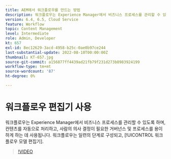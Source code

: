 ```yaml
---
title: AEM에서 워크플로우를 만드는 방법
description: 워크플로우는 Experience Manager에서 비즈니스 프로세스를 관리할 수 있도록 하며, 컨텐츠를 자동으로 처리하고, 사람의 의사 결정이 필요한 거버넌스 및 프로세스를 용이하게 하는 데 사용됩니다.
version: 6.4, 6.5, Cloud Service
feature: Workflow
topic: Content Management
level: Intermediate
role: Admin, Developer
kt: 657
exl-id: 8ec12629-3acd-4958-b25c-0ae0b97ce244
last-substantial-update: 2022-08-10T00:00:00Z
thumbnail: KT-657.jpg
source-git-commit: a156877ff4439ad21fb79f231d273b8983924199
workflow-type: tm+mt
source-wordcount: '87'
ht-degree: 0%

---
```


# 워크플로우 편집기 사용

워크플로우는 Experience Manager에서 비즈니스 프로세스를 관리할 수 있도록 하며, 컨텐츠를 자동으로 처리하고, 사람의 의사 결정이 필요한 거버넌스 및 프로세스를 용이하게 하는 데 사용됩니다. 워크플로우는 일련의 단계로 구성되고, [!UICONTROL 워크플로우 모델 편집기].

>[!VIDEO](https://video.tv.adobe.com/v/22201/?quality=12&learn=on)
